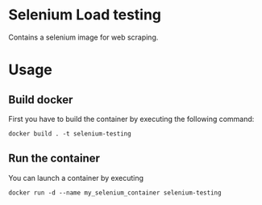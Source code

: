 # Selenium Load testing

Contains a selenium image for web scraping.


# Usage

## Build docker
First you have to build the container by executing the following command:

```
docker build . -t selenium-testing
```

## Run the container
You can launch a container by executing  

```
docker run -d --name my_selenium_container selenium-testing
```

